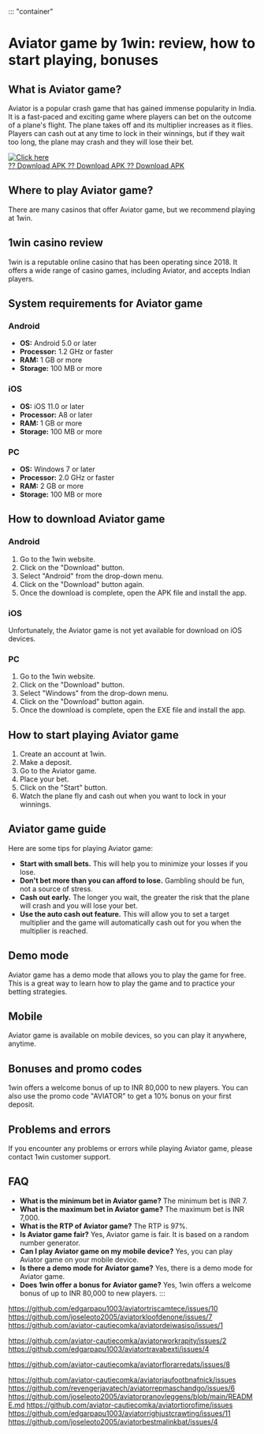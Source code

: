 ::: \"container\"
# Aviator game by 1win: review, how to start playing, bonuses

## What is Aviator game?

Aviator is a popular crash game that has gained immense popularity in
India. It is a fast-paced and exciting game where players can bet on the
outcome of a plane\'s flight. The plane takes off and its multiplier
increases as it flies. Players can cash out at any time to lock in their
winnings, but if they wait too long, the plane may crash and they will
lose their bet.

[![Click
here](https://readscoops.com/wp-content/uploads/2023/03/Readscoop-aviator-1-1.jpg)](https://traff.sbs/deff)\
[?? Download APK ?? Download APK ?? Download
APK](https://traff.sbs/deff)

## Where to play Aviator game?

There are many casinos that offer Aviator game, but we recommend playing
at 1win.

## 1win casino review

1win is a reputable online casino that has been operating since 2018. It
offers a wide range of casino games, including Aviator, and accepts
Indian players.

## System requirements for Aviator game

### Android

-   **OS:** Android 5.0 or later
-   **Processor:** 1.2 GHz or faster
-   **RAM:** 1 GB or more
-   **Storage:** 100 MB or more

### iOS

-   **OS:** iOS 11.0 or later
-   **Processor:** A8 or later
-   **RAM:** 1 GB or more
-   **Storage:** 100 MB or more

### PC

-   **OS:** Windows 7 or later
-   **Processor:** 2.0 GHz or faster
-   **RAM:** 2 GB or more
-   **Storage:** 100 MB or more

## How to download Aviator game

### Android

1.  Go to the 1win website.
2.  Click on the "Download" button.
3.  Select "Android" from the drop-down menu.
4.  Click on the "Download" button again.
5.  Once the download is complete, open the APK file and install the
    app.

### iOS

Unfortunately, the Aviator game is not yet available for download on iOS
devices.

### PC

1.  Go to the 1win website.
2.  Click on the "Download" button.
3.  Select "Windows" from the drop-down menu.
4.  Click on the "Download" button again.
5.  Once the download is complete, open the EXE file and install the
    app.

## How to start playing Aviator game

1.  Create an account at 1win.
2.  Make a deposit.
3.  Go to the Aviator game.
4.  Place your bet.
5.  Click on the "Start" button.
6.  Watch the plane fly and cash out when you want to lock in your
    winnings.

## Aviator game guide

Here are some tips for playing Aviator game:

-   **Start with small bets.** This will help you to minimize your
    losses if you lose.
-   **Don\'t bet more than you can afford to lose.** Gambling should be
    fun, not a source of stress.
-   **Cash out early.** The longer you wait, the greater the risk that
    the plane will crash and you will lose your bet.
-   **Use the auto cash out feature.** This will allow you to set a
    target multiplier and the game will automatically cash out for you
    when the multiplier is reached.

## Demo mode

Aviator game has a demo mode that allows you to play the game for free.
This is a great way to learn how to play the game and to practice your
betting strategies.

## Mobile

Aviator game is available on mobile devices, so you can play it
anywhere, anytime.

## Bonuses and promo codes

1win offers a welcome bonus of up to INR 80,000 to new players. You can
also use the promo code "AVIATOR" to get a 10% bonus on your first
deposit.

## Problems and errors

If you encounter any problems or errors while playing Aviator game,
please contact 1win customer support.

## FAQ

-   **What is the minimum bet in Aviator game?** The minimum bet is INR
    7.
-   **What is the maximum bet in Aviator game?** The maximum bet is INR
    7,000.
-   **What is the RTP of Aviator game?** The RTP is 97%.
-   **Is Aviator game fair?** Yes, Aviator game is fair. It is based on
    a random number generator.
-   **Can I play Aviator game on my mobile device?** Yes, you can play
    Aviator game on your mobile device.
-   **Is there a demo mode for Aviator game?** Yes, there is a demo mode
    for Aviator game.
-   **Does 1win offer a bonus for Aviator game?** Yes, 1win offers a
    welcome bonus of up to INR 80,000 to new players.
:::

https://github.com/edgarpapu1003/aviatortriscamtece/issues/10
https://github.com/joseleoto2005/aviatorkloofdenone/issues/7
https://github.com/aviator-cautiecomka/aviatordeiwasiso/issues/1

https://github.com/aviator-cautiecomka/aviatorworkrapity/issues/2
https://github.com/edgarpapu1003/aviatortravabexti/issues/4

https://github.com/aviator-cautiecomka/aviatorflorarredats/issues/8

https://github.com/aviator-cautiecomka/aviatorjaufootbnafnick/issues
https://github.com/revengerjavatech/aviatorrepmaschandgo/issues/6
https://github.com/joseleoto2005/aviatorpranovleggens/blob/main/README.md
https://github.com/aviator-cautiecomka/aviatortiorofime/issues
https://github.com/edgarpapu1003/aviatorrighjustcrawting/issues/11
https://github.com/joseleoto2005/aviatorbestmalinkbat/issues/4
